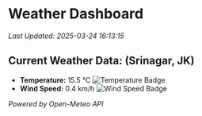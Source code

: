 
# Weather Dashboard

_Last Updated: 2025-03-24 16:13:15_

## Current Weather Data: (Srinagar, JK)
- **Temperature:** 15.5 °C ![Temperature Badge](https://img.shields.io/badge/Temperature-Low%20Temp-blue)
- **Wind Speed:** 0.4 km/h ![Wind Speed Badge](https://img.shields.io/badge/Wind%20Speed-Light%20Wind-blue)

*Powered by Open-Meteo API*
